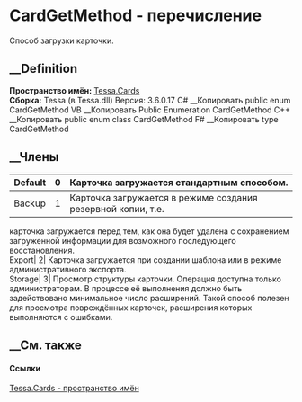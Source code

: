 # CardGetMethod - перечисление
Способ загрузки карточки.
## __Definition
 **Пространство имён:** [Tessa.Cards](N_Tessa_Cards.htm)  
 **Сборка:** Tessa (в Tessa.dll) Версия: 3.6.0.17
C# __Копировать
     public enum CardGetMethod
VB __Копировать
     Public Enumeration CardGetMethod
C++ __Копировать
     public enum class CardGetMethod
F# __Копировать
     type CardGetMethod
##  __Члены
Default| 0|  Карточка загружается стандартным способом.  
---|---|---  
Backup| 1|  Карточка загружается в режиме создания резервной копии, т.е.
карточка загружается перед тем, как она будет удалена с сохранением
загруженной информации для возможного последующего восстановления.  
Export| 2|  Карточка загружается при создании шаблона или в режиме
административного экспорта.  
Storage| 3|  Просмотр структуры карточки. Операция доступна только
администраторам. В процессе её выполнения должно быть задействовано
минимальное число расширений. Такой способ полезен для просмотра повреждённых
карточек, расширения которых выполняются с ошибками.  
## __См. также
#### Ссылки
[Tessa.Cards - пространство имён](N_Tessa_Cards.htm)
